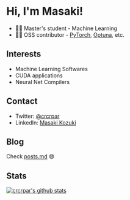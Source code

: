 # Hi, I'm Masaki!

- 👨‍🎓 Master's student - Machine Learning
- 👨‍💻 OSS contributor - [PyTorch](https://github.com/pytorch/pytorch), [Optuna](https://github.com/optuna/optuna), etc.

## Interests
- Machine Learning Softwares
- CUDA applications
- Neural Net Compilers

## Contact
- Twitter: [@crcrpar](https://twitter.com/crcrpar)
- LinkedIn: [Masaki Kozuki](https://www.linkedin.com/in/masaki-kozuki/)

## Blog
Check [posts.md](https://github.com/crcrpar/crcrpar/blob/master/posts.md) 😄


## Stats
[![crcrpar's github stats](https://github-readme-stats.vercel.app/api?username=crcrpar)](https://github.com/anuraghazra/github-readme-stats)
